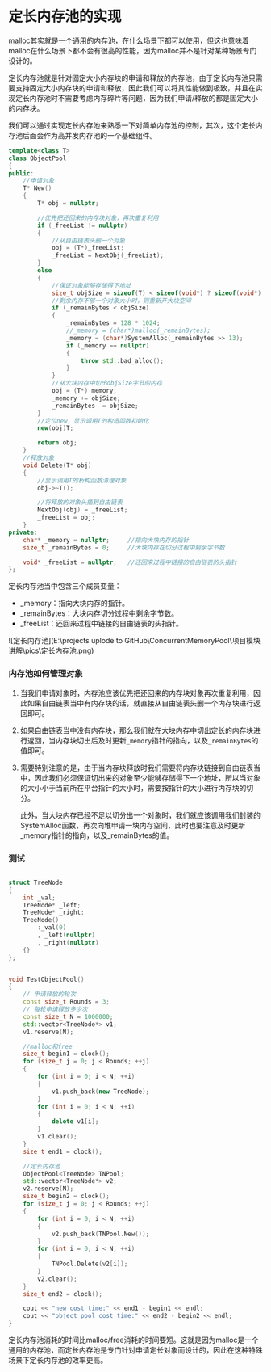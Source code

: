 # 定长内存池的实现

malloc其实就是一个通用的内存池，在什么场景下都可以使用，但这也意味着malloc在什么场景下都不会有很高的性能，因为malloc并不是针对某种场景专门设计的。

定长内存池就是针对固定大小内存块的申请和释放的内存池，由于定长内存池只需要支持固定大小内存块的申请和释放，因此我们可以将其性能做到极致，并且在实现定长内存池时不需要考虑内存碎片等问题，因为我们申请/释放的都是固定大小的内存块。

我们可以通过实现定长内存池来熟悉一下对简单内存池的控制，其次，这个定长内存池后面会作为高并发内存池的一个基础组件。



```cpp
template<class T>
class ObjectPool
{
public:
	//申请对象
	T* New()
	{
		T* obj = nullptr;

		//优先把还回来的内存块对象，再次重复利用
		if (_freeList != nullptr)
		{
			//从自由链表头删一个对象
			obj = (T*)_freeList;
			_freeList = NextObj(_freeList);
		}
		else
		{
			//保证对象能够存储得下地址
			size_t objSize = sizeof(T) < sizeof(void*) ? sizeof(void*) : sizeof(T);
			//剩余内存不够一个对象大小时，则重新开大块空间
			if (_remainBytes < objSize)
			{
				_remainBytes = 128 * 1024;
				//_memory = (char*)malloc(_remainBytes);
				_memory = (char*)SystemAlloc(_remainBytes >> 13);
				if (_memory == nullptr)
				{
					throw std::bad_alloc();
				}
			}
			//从大块内存中切出objSize字节的内存
			obj = (T*)_memory;
			_memory += objSize;
			_remainBytes -= objSize;
		}
		//定位new，显示调用T的构造函数初始化
		new(obj)T;

		return obj;
	}
	//释放对象
	void Delete(T* obj)
	{
		//显示调用T的析构函数清理对象
		obj->~T();

		//将释放的对象头插到自由链表
		NextObj(obj) = _freeList;
		_freeList = obj;
	}
private:
	char* _memory = nullptr;     //指向大块内存的指针
	size_t _remainBytes = 0;     //大块内存在切分过程中剩余字节数

	void* _freeList = nullptr;   //还回来过程中链接的自由链表的头指针
};
```

定长内存池当中包含三个成员变量：

- _memory：指向大块内存的指针。
- _remainBytes：大块内存切分过程中剩余字节数。
- _freeList：还回来过程中链接的自由链表的头指针。

![定长内存池](E:\projects uplode to GitHub\ConcurrentMemoryPool\项目模块讲解\pics\定长内存池.png)





### 内存池如何管理对象

1. 当我们申请对象时，内存池应该优先把还回来的内存块对象再次重复利用，因此如果自由链表当中有内存块的话，就直接从自由链表头删一个内存块进行返回即可。

2. 如果自由链表当中没有内存块，那么我们就在大块内存中切出定长的内存块进行返回，当内存块切出后及时更新`_memory`指针的指向，以及`_remainBytes`的值即可。

3. 需要特别注意的是，由于当内存块释放时我们需要将内存块链接到自由链表当中，因此我们必须保证切出来的对象至少能够存储得下一个地址，所以当对象的大小小于当前所在平台指针的大小时，需要按指针的大小进行内存块的切分。

   此外，当大块内存已经不足以切分出一个对象时，我们就应该调用我们封装的SystemAlloc函数，再次向堆申请一块内存空间，此时也要注意及时更新_memory指针的指向，以及_remainBytes的值。
   

### 测试

```cpp

struct TreeNode
{
	int _val;
	TreeNode* _left;
	TreeNode* _right;
	TreeNode()
		:_val(0)
		, _left(nullptr)
		, _right(nullptr)
	{}
};


void TestObjectPool()
{
	// 申请释放的轮次
	const size_t Rounds = 3;
	// 每轮申请释放多少次
	const size_t N = 1000000;
	std::vector<TreeNode*> v1;
	v1.reserve(N);

	//malloc和free
	size_t begin1 = clock();
	for (size_t j = 0; j < Rounds; ++j)
	{
		for (int i = 0; i < N; ++i)
		{
			v1.push_back(new TreeNode);
		}
		for (int i = 0; i < N; ++i)
		{
			delete v1[i];
		}
		v1.clear();
	}
	size_t end1 = clock();

	//定长内存池
	ObjectPool<TreeNode> TNPool;
	std::vector<TreeNode*> v2;
	v2.reserve(N);
	size_t begin2 = clock();
	for (size_t j = 0; j < Rounds; ++j)
	{
		for (int i = 0; i < N; ++i)
		{
			v2.push_back(TNPool.New());
		}
		for (int i = 0; i < N; ++i)
		{
			TNPool.Delete(v2[i]);
		}
		v2.clear();
	}
	size_t end2 = clock();

	cout << "new cost time:" << end1 - begin1 << endl;
	cout << "object pool cost time:" << end2 - begin2 << endl;
}
```



定长内存池消耗的时间比malloc/free消耗的时间要短。这就是因为malloc是一个通用的内存池，而定长内存池是专门针对申请定长对象而设计的，因此在这种特殊场景下定长内存池的效率更高。